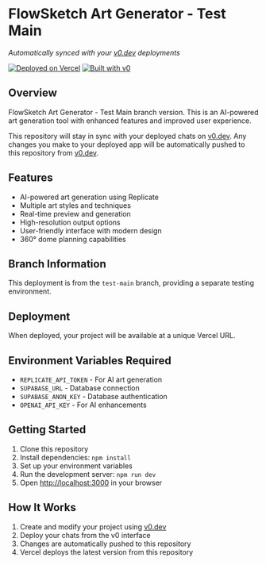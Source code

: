 # FlowSketch Art Generator - Test Main

*Automatically synced with your [v0.dev](https://v0.dev) deployments*

[![Deployed on Vercel](https://img.shields.io/badge/Deployed%20on-Vercel-black?style=for-the-badge&logo=vercel)](https://vercel.com)
[![Built with v0](https://img.shields.io/badge/Built%20with-v0.dev-black?style=for-the-badge)](https://v0.dev)

## Overview

FlowSketch Art Generator - Test Main branch version. This is an AI-powered art generation tool with enhanced features and improved user experience.

This repository will stay in sync with your deployed chats on [v0.dev](https://v0.dev).
Any changes you make to your deployed app will be automatically pushed to this repository from [v0.dev](https://v0.dev).

## Features

- AI-powered art generation using Replicate
- Multiple art styles and techniques
- Real-time preview and generation
- High-resolution output options
- User-friendly interface with modern design
- 360° dome planning capabilities

## Branch Information

This deployment is from the `test-main` branch, providing a separate testing environment.

## Deployment

When deployed, your project will be available at a unique Vercel URL.

## Environment Variables Required

- `REPLICATE_API_TOKEN` - For AI art generation
- `SUPABASE_URL` - Database connection
- `SUPABASE_ANON_KEY` - Database authentication
- `OPENAI_API_KEY` - For AI enhancements

## Getting Started

1. Clone this repository
2. Install dependencies: `npm install`
3. Set up your environment variables
4. Run the development server: `npm run dev`
5. Open [http://localhost:3000](http://localhost:3000) in your browser

## How It Works

1. Create and modify your project using [v0.dev](https://v0.dev)
2. Deploy your chats from the v0 interface
3. Changes are automatically pushed to this repository
4. Vercel deploys the latest version from this repository
